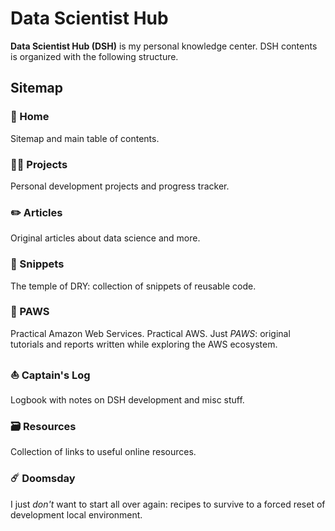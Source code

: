 # Data Scientist Hub

**Data Scientist Hub (DSH)** is my personal knowledge center. DSH contents is organized with the following structure.

<!-- [=75% "current website progress 75%"]{: .candystripe .candystripe-animate} -->

## Sitemap

### 🏡 Home

Sitemap and main table of contents.

### 👨‍💻 Projects

Personal development projects and progress tracker.

### ✏️ Articles

Original articles about data science and more.

### 💾 Snippets

The temple of DRY: collection of snippets of reusable code.

### 🐾 PAWS

Practical Amazon Web Services. Practical AWS. Just _PAWS_: original tutorials and reports written while exploring the AWS ecosystem.

### ⛵ Captain's Log

Logbook with notes on DSH development and misc stuff.

### 🗃️ Resources

Collection of links to useful online resources.

### ☄️ Doomsday

I just _don't_ want to start all over again: recipes to survive to a forced reset of development local environment.
